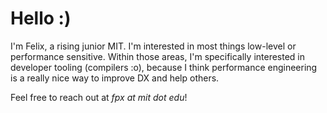 # Hello :)

I'm Felix, a rising junior MIT. I'm interested in most things low-level or
performance sensitive. Within those areas, I'm specifically interested in
developer tooling (compilers :o), because I think performance engineering is a
really nice way to improve DX and help others.

Feel free to reach out at _fpx at mit dot edu_!
